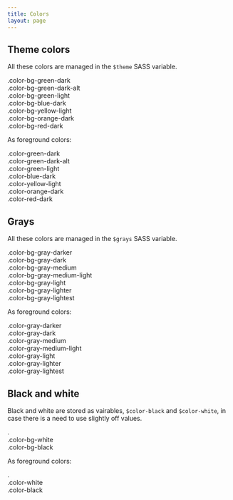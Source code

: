 ```yaml
---
title: Colors
layout: page
---
```


## Theme colors

All these colors are managed in the `$theme` SASS variable.

<div class="cf">
  <div class="example-color-swatch color-bg-green-dark">.color-bg-green-dark</div>
  <div class="example-color-swatch color-bg-green-dark-alt">.color-bg-green-dark-alt</div>
  <div class="example-color-swatch color-bg-green-light">.color-bg-green-light</div>
  <div class="example-color-swatch color-bg-blue-dark">.color-bg-blue-dark</div>
  <div class="example-color-swatch color-bg-yellow-light">.color-bg-yellow-light</div>
  <div class="example-color-swatch color-bg-orange-dark">.color-bg-orange-dark</div>
  <div class="example-color-swatch color-bg-red-dark">.color-bg-red-dark</div>
</div>

As foreground colors:

<div class="cf">
  <div class="example-color-swatch color-green-dark">.color-green-dark</div>
  <div class="example-color-swatch color-green-dark-alt">.color-green-dark-alt</div>
  <div class="example-color-swatch color-green-light">.color-green-light</div>
  <div class="example-color-swatch color-blue-dark">.color-blue-dark</div>
  <div class="example-color-swatch color-yellow-light">.color-yellow-light</div>
  <div class="example-color-swatch color-orange-dark">.color-orange-dark</div>
  <div class="example-color-swatch color-red-dark">.color-red-dark</div>
</div>

## Grays

All these colors are managed in the `$grays` SASS variable.

<div class="cf">
  <div class="example-color-swatch color-bg-gray-darker">.color-bg-gray-darker</div>
  <div class="example-color-swatch color-bg-gray-dark">.color-bg-gray-dark</div>
  <div class="example-color-swatch color-bg-gray-medium">.color-bg-gray-medium</div>
  <div class="example-color-swatch color-bg-gray-medium-light">.color-bg-gray-medium-light</div>
  <div class="example-color-swatch color-bg-gray-light">.color-bg-gray-light</div>
  <div class="example-color-swatch color-bg-gray-lighter">.color-bg-gray-lighter</div>
  <div class="example-color-swatch color-bg-gray-lightest">.color-bg-gray-lightest</div>
</div>

As foreground colors:

<div class="cf">
  <div class="example-color-swatch color-gray-darker">.color-gray-darker</div>
  <div class="example-color-swatch color-gray-dark">.color-gray-dark</div>
  <div class="example-color-swatch color-gray-medium">.color-gray-medium</div>
  <div class="example-color-swatch color-gray-medium-light">.color-gray-medium-light</div>
  <div class="example-color-swatch color-gray-light">.color-gray-light</div>
  <div class="example-color-swatch color-gray-lighter">.color-gray-lighter</div>
  <div class="example-color-swatch color-gray-lightest">.color-gray-lightest</div>
</div>

## Black and white

Black and white are stored as vairables, `$color-black` and `$color-white`, in case there is a need to use slightly off values.


<div class="cf">.
  <div class="example-color-swatch color-bg-white">.color-bg-white</div>
  <div class="example-color-swatch color-bg-black">.color-bg-black</div>
</div>

As foreground colors:

<div class="cf">.
  <div class="example-color-swatch color-white">.color-white</div>
  <div class="example-color-swatch color-black">.color-black</div>
</div>
